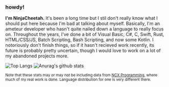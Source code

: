 ### howdy!
**I'm NinjaCheetah.** It's been a long time but I stil don't really know what I should put here because I'm bad at talking about myself. Basically, I'm an ameteur developer who hasn't quite nailed down a language to really focus on. Throughout the years, I've done a bit of Visual Basic, C#, C, Swift, Rust, HTML/CSS/JS, Batch Scripting, Bash Scripting, and now some Kotlin. I notoriously don't finish things, so if it hasn't recieved work recently, its future is probably pretty uncertain, though I would love to work on a lot of my abandoned projects more.
 
![Top Langs](https://github-readme-stats.vercel.app/api/top-langs/?username=NinjaCheetah&count_private=false&locale=en&theme=tokyonight&layout=donut)
![Anurag's github stats](https://github-readme-stats.vercel.app/api?username=NinjaCheetah&show_icons=true&locale=en&theme=tokyonight)

<sup>Note that these stats may or may not be including data from [NCX Programming](https://github.com/NCX-Programming), where much of my real work is done. Language distribution for one is very different there.</sup>
